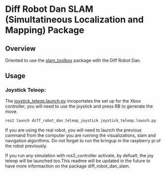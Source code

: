 # Diff Robot Dan SLAM (Simultatineous Localization and Mapping) Package


## Overview

Oriented to use the [slam_toolbox](https://github.com/SteveMacenski/slam_toolbox) package with the Diff Robot Dan. 

## Usage

### Joystick Teleop:

The [joystick_teleop.launch.py](/diff_robot_dan_teleop/launch/joystick_teleop.launch.py) incoportates the set up for the Xbox controller, you will need to use the joystick and press RB to generate the move.

```bash
ros2 launch diff_robot_dan_teleop_joystick joystick_teleop.launch.py
```

If you are using the real robot, you will need to launch the previous command from the computer you are running the visualizations, slam and navigation algorithms. Do not forget to run the bringup in the raspberry pi of the robot previously. 

If you run any simulation with ros2_controller activate, by defualt, the joy teleop will be launched too.This readme will be updated in the future to have more informaction on the package diff_robot_dan_slam.